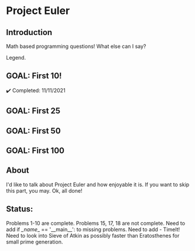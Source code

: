 # Project Euler

## Introduction

Math based programming questions! What else can I say?

Legend.

## GOAL: First 10!
✔️ Completed: 11/11/2021
## GOAL: First 25
## GOAL: First 50
## GOAL: First 100

## About

I'd like to talk about Project Euler and how enjoyable it is. If you want to skip this part, you may. Ok, all done!

## Status:
Problems 1-10 are complete.
Problems 15, 17, 18 are not complete.
Need to add if _\_name__ == '_\_main__': to missing problems.
Need to add - TimeIt!
Need to look into Sieve of Atkin as possibly faster than Eratosthenes for small prime generation.
